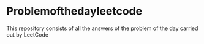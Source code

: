 # Problemofthedayleetcode
This repository consists of all the answers of the problem of the day carried out by LeetCode
